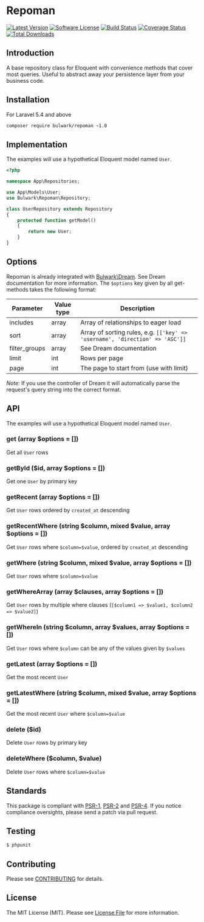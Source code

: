 # Repoman

[![Latest Version](https://img.shields.io/badge/release-v1.0.2-blue.svg?style=flat-square)](https://github.com/bulwark1374/repoman/releases)
[![Software License](https://img.shields.io/badge/license-MIT-brightgreen.svg?style=flat-square)](LICENSE)
[![Build Status](https://img.shields.io/badge/build-passing-brightgreen.svg?style=flat-square)](https://travis-ci.org/esbenp/genie)
[![Coverage Status](https://img.shields.io/badge/coverage-90%25-green.svg?style=flat-square)](https://coveralls.io/github/esbenp/genie)
[![Total Downloads](https://img.shields.io/packagist/dt/optimus/genie.svg?style=flat-square)](https://packagist.org/packages/optimus/genie)

## Introduction

A base repository class for Eloquent with convenience methods that cover most queries. Useful to abstract away
your persistence layer from your business code.

## Installation

For Laravel 5.4 and above

```bash
composer require bulwark/repoman ~1.0
```

## Implementation

The examples will use a hypothetical Eloquent model named `User`.

```php
<?php

namespace App\Repositories;

use App\Models\User;
use Bulwark\Repoman\Repository;

class UserRepository extends Repository
{
    protected function getModel()
    {
        return new User;
    }
}
```

## Options

Repoman is already integrated with [Bulwark\Dream](https://github.com/bulwark1374/dream).
See Dream documentation for more information.
The `$options` key given by all get-methods takes the following format:

Parameter | Value type | Description
--------- | ---------- | -----------
includes | array | Array of relationships to eager load
sort | array | Array of sorting rules, e.g. `[['key' => 'username', 'direction' => 'ASC']]`
filter_groups | array | See Dream documentation
limit | int | Rows per page
page | int | The page to start from (use with limit)

*Note:* If you use the controller of Dream it will automatically parse the request's
query string into the correct format.

## API

The examples will use a hypothetical Eloquent model named `User`.

### get (array $options = [])

Get all `User` rows

### getById ($id, array $options = [])

Get one `User` by primary key

### getRecent (array $options = [])

Get `User` rows ordered by `created_at` descending

### getRecentWhere (string $column, mixed $value, array $options = [])

Get `User` rows where `$column=$value`, ordered by `created_at` descending

### getWhere (string $column, mixed $value, array $options = [])

Get `User` rows where `$column=$value`

### getWhereArray (array $clauses, array $options = [])

Get `User` rows by multiple where clauses (`[$column1 => $value1, $column2 => $value2]`)

### getWhereIn (string $column, array $values, array $options = [])

Get `User` rows where `$column` can be any of the values given by `$values`

### getLatest (array $options = [])

Get the most recent `User`

### getLatestWhere (string $column, mixed $value, array $options = [])

Get the most recent `User` where `$column=$value`

### delete ($id)

Delete `User` rows by primary key

### deleteWhere ($column, $value)

Delete `User` rows where `$column=$value`

## Standards

This package is compliant with [PSR-1], [PSR-2] and [PSR-4]. If you notice compliance oversights,
please send a patch via pull request.

[PSR-1]: https://github.com/php-fig/fig-standards/blob/master/accepted/PSR-1-basic-coding-standard.md
[PSR-2]: https://github.com/php-fig/fig-standards/blob/master/accepted/PSR-2-coding-style-guide.md
[PSR-4]: https://github.com/php-fig/fig-standards/blob/master/accepted/PSR-4-autoloader.md

## Testing

``` bash
$ phpunit
```

## Contributing

Please see [CONTRIBUTING](https://github.com/bulwark1374/repoman/blob/master/CONTRIBUTING.md) for details.

## License

The MIT License (MIT). Please see [License File](https://github.com/bulwark1374/repoman/blob/master/LICENSE) for more information.
